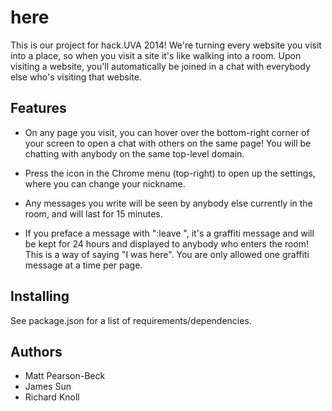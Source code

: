# here

This is our project for hack.UVA 2014! We're turning every website you visit into a place, so when you visit a site it's like walking into a room. Upon visiting a website, you'll automatically be joined in a chat with everybody else who's visiting that website.

## Features

* On any page you visit, you can hover over the bottom-right corner of your screen to open a chat with others on the same page! You will be chatting with anybody on the same top-level domain.

* Press the icon in the Chrome menu (top-right) to open up the settings, where you can change your nickname.

* Any messages you write will be seen by anybody else currently in the room, and will last for 15 minutes.

* If you preface a message with ":leave ", it's a graffiti message and will be kept for 24 hours and displayed to anybody who enters the room! This is a way of saying "I was here". You are only allowed one graffiti message at a time per page.

## Installing

See package.json for a list of requirements/dependencies.

## Authors

* Matt Pearson-Beck
* James Sun
* Richard Knoll